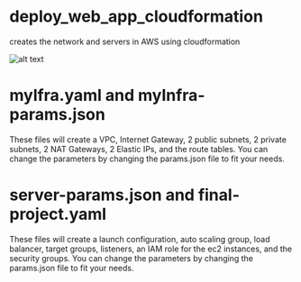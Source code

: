 # deploy_web_app_cloudformation
creates the network and servers in AWS using cloudformation

![alt text](https://github.com/dockingtheclouds/deploy_web_app_cloudformation/blob/main/Web-App-Infrastructure.jpeg?raw=true)

# myIfra.yaml and myInfra-params.json
These files will create a VPC, Internet Gateway, 2 public subnets, 2 private subnets,
 2 NAT Gateways, 2 Elastic IPs, and the route tables. You can change the parameters 
 by changing the params.json file to fit your needs. 
 
# server-params.json and final-project.yaml
These files will create a launch configuration, auto scaling group, load balancer, 
target groups, listeners, an IAM role for the ec2 instances, and the security groups. 
You can change the parameters by changing the params.json file to fit your needs.
